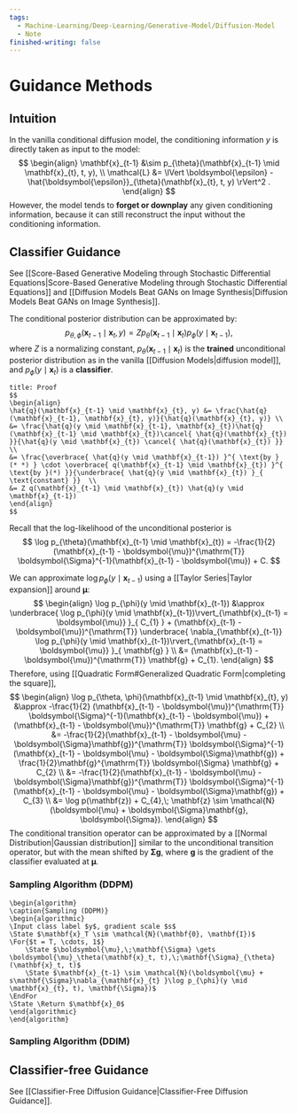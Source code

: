 ```yaml
---
tags:
  - Machine-Learning/Deep-Learning/Generative-Model/Diffusion-Model
  - Note
finished-writing: false
---
```

# Guidance Methods

## Intuition

In the vanilla conditional diffusion model, the conditioning information $y$ is directly taken as input to the model:
$$
\begin{align}
\mathbf{x}_{t-1} &\sim p_{\theta}(\mathbf{x}_{t-1} \mid \mathbf{x}_{t}, t, y), \\
\mathcal{L} &= \lVert \boldsymbol{\epsilon} - \hat{\boldsymbol{\epsilon}}_{\theta}(\mathbf{x}_{t}, t, y) \rVert^2 .
\end{align}
$$
However, the model tends to **forget or downplay** any given conditioning information, because it can still reconstruct the input without the conditioning information.

## Classifier Guidance

See [[Score-Based Generative Modeling through Stochastic Differential Equations|Score-Based Generative Modeling through Stochastic Differential Equations]] and [[Diffusion Models Beat GANs on Image Synthesis|Diffusion Models Beat GANs on Image Synthesis]].

The conditional posterior distribution can be approximated by:
$$
p_{\theta, \phi}(\mathbf{x}_{t-1} \mid \mathbf{x}_{t}, y) = Zp_{\theta}(\mathbf{x}_{t-1} \mid \mathbf{x}_{t}) p_{\phi}(y \mid \mathbf{x}_{t-1}),
$$
where $Z$ is a normalizing constant, $p_{\theta}(\mathbf{x}_{t-1} \mid \mathbf{x}_{t})$ is the **trained** unconditional posterior distribution as in the vanilla [[Diffusion Models|diffusion model]], and $p_{\phi}(y \mid \mathbf{x}_{t})$ is a **classifier**.

```ad-done
title: Proof
$$
\begin{align}
\hat{q}(\mathbf{x}_{t-1} \mid \mathbf{x}_{t}, y) &= \frac{\hat{q}(\mathbf{x}_{t-1}, \mathbf{x}_{t}, y)}{\hat{q}(\mathbf{x}_{t}, y)} \\
&= \frac{\hat{q}(y \mid \mathbf{x}_{t-1}, \mathbf{x}_{t})\hat{q}(\mathbf{x}_{t-1} \mid \mathbf{x}_{t})\cancel{ \hat{q}(\mathbf{x}_{t}) }}{\hat{q}(y \mid \mathbf{x}_{t}) \cancel{ \hat{q}(\mathbf{x}_{t}) }} \\
&= \frac{\overbrace{ \hat{q}(y \mid \mathbf{x}_{t-1}) }^{ \text{by } (* *) } \cdot \overbrace{ q(\mathbf{x}_{t-1} \mid \mathbf{x}_{t}) }^{ \text{by }(*) }}{\underbrace{ \hat{q}(y \mid \mathbf{x}_{t}) }_{ \text{constant} }}  \\
&= Z q(\mathbf{x}_{t-1} \mid \mathbf{x}_{t}) \hat{q}(y \mid \mathbf{x}_{t-1})
\end{align}
$$
```

Recall that the log-likelihood of the unconditional posterior is
$$
\log p_{\theta}(\mathbf{x}_{t-1} \mid \mathbf{x}_{t}) = -\frac{1}{2} (\mathbf{x}_{t-1} - \boldsymbol{\mu})^{\mathrm{T}} \boldsymbol{\Sigma}^{-1}(\mathbf{x}_{t-1} - \boldsymbol{\mu}) + C.
$$

We can approximate $\log p_{\phi}(y \mid \mathbf{x}_{t-1})$ using a [[Taylor Series|Taylor expansion]] around $\boldsymbol{\mu}$:
$$
\begin{align}
\log p_{\phi}(y \mid \mathbf{x}_{t-1}) &\approx \underbrace{ \log p_{\phi}(y \mid \mathbf{x}_{t-1})\rvert_{\mathbf{x}_{t-1} = \boldsymbol{\mu}} }_{ C_{1} } + (\mathbf{x}_{t-1} - \boldsymbol{\mu})^{\mathrm{T}} \underbrace{ \nabla_{\mathbf{x}_{t-1}} \log p_{\phi}(y \mid \mathbf{x}_{t-1})\rvert_{\mathbf{x}_{t-1} = \boldsymbol{\mu}} }_{ \mathbf{g} } \\
&= (\mathbf{x}_{t-1} - \boldsymbol{\mu})^{\mathrm{T}} \mathbf{g} + C_{1}.
\end{align}
$$
Therefore, using [[Quadratic Form#Generalized Quadratic Form|completing the square]],
$$
\begin{align}
\log p_{\theta, \phi}(\mathbf{x}_{t-1} \mid \mathbf{x}_{t}, y) &\approx -\frac{1}{2} (\mathbf{x}_{t-1} - \boldsymbol{\mu})^{\mathrm{T}} \boldsymbol{\Sigma}^{-1}(\mathbf{x}_{t-1} - \boldsymbol{\mu}) + (\mathbf{x}_{t-1} - \boldsymbol{\mu})^{\mathrm{T}} \mathbf{g} + C_{2} \\
&= -\frac{1}{2}(\mathbf{x}_{t-1} - \boldsymbol{\mu} - \boldsymbol{\Sigma}\mathbf{g})^{\mathrm{T}} \boldsymbol{\Sigma}^{-1}  (\mathbf{x}_{t-1} - \boldsymbol{\mu} - \boldsymbol{\Sigma}\mathbf{g}) + \frac{1}{2}\mathbf{g}^{\mathrm{T}} \boldsymbol{\Sigma} \mathbf{g} + C_{2} \\
&= -\frac{1}{2}(\mathbf{x}_{t-1} - \boldsymbol{\mu} - \boldsymbol{\Sigma}\mathbf{g})^{\mathrm{T}} \boldsymbol{\Sigma}^{-1}  (\mathbf{x}_{t-1} - \boldsymbol{\mu} - \boldsymbol{\Sigma}\mathbf{g}) + C_{3} \\
&= \log p(\mathbf{z}) + C_{4},\; \mathbf{z} \sim \mathcal{N}(\boldsymbol{\mu} + \boldsymbol{\Sigma}\mathbf{g}, \boldsymbol{\Sigma}).
\end{align}
$$
The conditional transition operator can be approximated by a [[Normal Distribution|Gaussian distribution]] similar to the unconditional transition operator, but with the mean shifted by $\boldsymbol{\Sigma}\mathbf{g}$, where $\mathbf{g}$ is the gradient of the classifier evaluated at $\boldsymbol{\mu}$.

### Sampling Algorithm (DDPM)
```pseudo
\begin{algorithm}
\caption{Sampling (DDPM)}
\begin{algorithmic}
\Input class label $y$, gradient scale $s$
\State $\mathbf{x}_T \sim \mathcal{N}(\mathbf{0}, \mathbf{I})$
\For{$t = T, \cdots, 1$}
    \State $\boldsymbol{\mu},\;\mathbf{\Sigma} \gets \boldsymbol{\mu}_\theta(\mathbf{x}_t, t),\;\mathbf{\Sigma}_{\theta}(\mathbf{x}_t, t)$
    \State $\mathbf{x}_{t-1} \sim \mathcal{N}(\boldsymbol{\mu} + s\mathbf{\Sigma}\nabla_{\mathbf{x}_{t} }\log p_{\phi}(y \mid \mathbf{x}_{t}, t), \mathbf{\Sigma})$
\EndFor
\State \Return $\mathbf{x}_0$
\end{algorithmic}
\end{algorithm}
```
### Sampling Algorithm (DDIM)

## Classifier-free Guidance

See [[Classifier-Free Diffusion Guidance|Classifier-Free Diffusion Guidance]].
